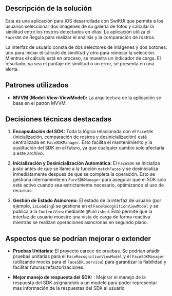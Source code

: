 ## Descripción de la solución

Esta es una  aplicación para iOS desarrollada con SwiftUI que permite a los usuarios seleccionar dos imágenes de su galería de fotos y calcular la similitud entre los rostros detectados en ellas. La aplicación utiliza el `FaceSDK` de Regula para realizar el análisis y la comparación de rostros.

La interfaz de usuario consta de dos selectores de imágenes y dos botones: uno para iniciar el cálculo de similitud y otro para reiniciar la selección. Mientras el cálculo está en proceso, se muestra un indicador de carga. El resultado, ya sea el puntaje de similitud o un error, se presenta en una alerta.

## Patrones utilizados

-   **MVVM (Model-View-ViewModel):** La arquitectura de la aplicación se basa en el patrón MVVM.

## Decisiones técnicas destacadas

1.  **Encapsulación del SDK:** Toda la lógica relacionada con el `FaceSDK` (inicialización, comparación de rostros y desinicialización) está centralizada en `FaceSDKManager`. Esto facilita el mantenimiento y la sustitución del SDK en el futuro, ya que cualquier cambio solo afectaría a este archivo.

2.  **Inicialización y Desinicialización Automática:** El `FaceSDK` se inicializa justo antes de que se llame a la función `matchFaces` y se desinicializa inmediatamente después de que se completa la operación. Esto se gestiona internamente en `FaceSDKManager` para asegurar que el SDK solo esté activo cuando sea estrictamente necesario, optimizando el uso de recursos.

3.  **Gestión de Estado Asíncrono:** El estado de la interfaz de usuario (por ejemplo, `isLoading`) se gestiona en el `FaceRecognitionViewModel` y se publica a la `ContentView` mediante `@Published`. Esto permite que la interfaz de usuario muestre una vista de carga de forma reactiva mientras se realizan operaciones asíncronas en segundo plano.


## Aspectos que se podrían mejorar o extender

-   **Pruebas Unitarias:** El proyecto carece de pruebas. Se podrían añadir pruebas unitarias para el `FaceRecognitionViewModel` y el `FaceSDKManager` (utilizando mocks para el `FaceSDK.service`) para garantizar la fiabilidad y facilitar futuras refactorizaciones.

-   **Mejor manejo de respuesta del SDK:** : Mejorar el manejo de la respuesta del SDK  asignandolo a un modelo para poder representar mas información de la respuestas del SDK al usuario 

